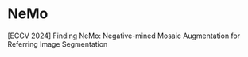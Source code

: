 # NeMo
[ECCV 2024] Finding NeMo: Negative-mined Mosaic Augmentation for Referring Image Segmentation

